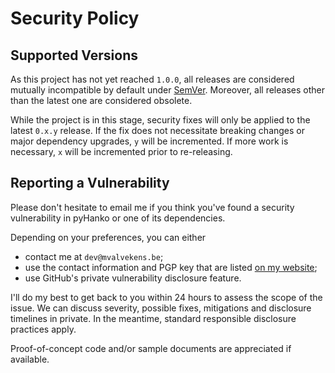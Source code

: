 # Security Policy


## Supported Versions

As this project has not yet reached `1.0.0`, all releases are considered
mutually incompatible by default under [SemVer](https://semver.org/).
Moreover, all releases other than the latest one are considered obsolete.

While the project is in this stage, security fixes will only be applied to the
latest `0.x.y` release. If the fix does not necessitate breaking changes or
major dependency upgrades, `y` will be incremented. If more work is necessary,
`x` will be incremented prior to re-releasing.


## Reporting a Vulnerability

Please don't hesitate to email me if you think you've found a security
vulnerability in pyHanko or one of its dependencies.

Depending on your preferences, you can either
 - contact me at `dev@mvalvekens.be`;
 - use the contact information and PGP key that are listed [on my website][website];
 - use GitHub's private vulnerability disclosure feature.

I'll do my best to get back to you within 24 hours
to assess the scope of the issue. We can discuss severity, possible fixes,
mitigations and disclosure timelines in private. In the meantime, standard
responsible disclosure practices apply.

Proof-of-concept code and/or sample documents are appreciated if available.


[website]: https://mvalvekens.be/contact.html
